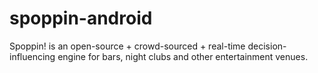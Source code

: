 spoppin-android
===============

Spoppin! is an open-source + crowd-sourced + real-time decision-influencing engine for bars, night clubs and other entertainment venues.
